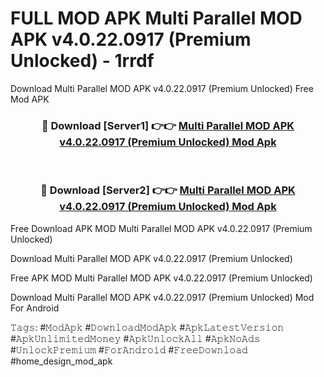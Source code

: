 # FULL MOD APK Multi Parallel MOD APK v4.0.22.0917 (Premium Unlocked) - 1rrdf
Download Multi Parallel MOD APK v4.0.22.0917 (Premium Unlocked) Free Mod APK

<div align="center">
<h3>🔴 Download [Server1] 👉👉 <a href="https://apk-comot.site?title=Multi_Parallel_MOD_APK_v4.0.22.0917_(Premium_Unlocked)">Multi Parallel MOD APK v4.0.22.0917 (Premium Unlocked) Mod Apk</a></h3><br>

<h3>🔴 Download [Server2] 👉👉 <a href="https://apk-comot.site?title=Multi_Parallel_MOD_APK_v4.0.22.0917_(Premium_Unlocked)">Multi Parallel MOD APK v4.0.22.0917 (Premium Unlocked) Mod Apk</a></h3>
</div>


Free Download APK MOD Multi Parallel MOD APK v4.0.22.0917 (Premium Unlocked)

Download Multi Parallel MOD APK v4.0.22.0917 (Premium Unlocked) 

Free APK MOD Multi Parallel MOD APK v4.0.22.0917 (Premium Unlocked) 

Download Multi Parallel MOD APK v4.0.22.0917 (Premium Unlocked) Mod For Android

𝚃𝚊𝚐𝚜: #𝙼𝚘𝚍𝙰𝚙𝚔 #𝙳𝚘𝚠𝚗𝚕𝚘𝚊𝚍𝙼𝚘𝚍𝙰𝚙𝚔 #𝙰𝚙𝚔𝙻𝚊𝚝𝚎𝚜𝚝𝚅𝚎𝚛𝚜𝚒𝚘𝚗 #𝙰𝚙𝚔𝚄𝚗𝚕𝚒𝚖𝚒𝚝𝚎𝚍𝙼𝚘𝚗𝚎𝚢 #𝙰𝚙𝚔𝚄𝚗𝚕𝚘𝚌𝚔𝙰𝚕𝚕 #𝙰𝚙𝚔𝙽𝚘𝙰𝚍𝚜 #𝚄𝚗𝚕𝚘𝚌𝚔𝙿𝚛𝚎𝚖𝚒𝚞𝚖 #𝙵𝚘𝚛𝙰𝚗𝚍𝚛𝚘𝚒𝚍 #𝙵𝚛𝚎𝚎𝙳𝚘𝚠𝚗𝚕𝚘𝚊𝚍 #home_design_mod_apk